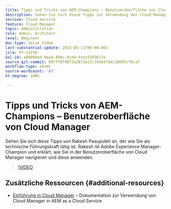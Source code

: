 ```yaml
---
title: Tipps und Tricks von AEM-Champions – Benutzeroberfläche von Cloud Manager
description: Sehen Sie sich diese Tipps zur Verwendung der Cloud Manager-Benutzeroberfläche vom AEM-Champion und -Experten Rakesh Pasupuleti an.
version: Cloud Service
feature: Cloud Manager
topic: Administration
role: Admin, Architect
level: Beginner
doc-type: Value Video
last-substantial-update: 2023-05-11T00:00:00Z
jira: KT-13230
exl-id: a89860ed-9ea4-494c-bce9-91ec550361fe
source-git-commit: 097ff8fd0f3a28f3e21c10e03f6dc28695cf9caf
workflow-type: tm+mt
source-wordcount: '87'
ht-degree: 100%

---
```


# Tipps und Tricks von AEM-Champions – Benutzeroberfläche von Cloud Manager

Sehen Sie sich diese Tipps von Rakesh Pasupuleti an, der wie Sie als technische Führungskraft tätig ist. Rakesh ist Adobe Experience Manager-Champion und erklärt, wie Sie in der Benutzeroberfläche von Cloud Manager navigieren und diese anwenden.

>[!VIDEO](https://video.tv.adobe.com/v/3419298?quality=12&learn=on)

## Zusätzliche Ressourcen {#additional-resources}

* [Einführung in Cloud Manager](https://experienceleague.adobe.com/docs/experience-manager-cloud-service/content/onboarding/concepts/cloud-manager-introduction.html?lang=de) – Dokumentation zur Verwendung von Cloud Manager in AEM as a Cloud Service
